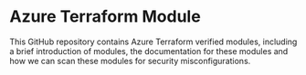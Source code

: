 # Azure Terraform Module
This GitHub repository contains Azure Terraform verified modules, including a brief introduction of modules, the documentation for these modules and how we can scan these modules for security misconfigurations.
